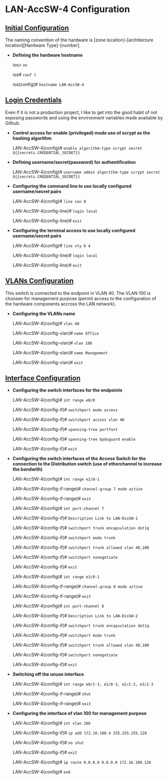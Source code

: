 # LAN-AccSW-4 Configuration

## <ins>Initial Configuration</ins>

The naming convention of the hardware is [zone location]-\[architecture location][Hardware Type]-\[number].

- **Defining the hardware hostname**

    ios> `en`

    ios# `conf t`

    ios(config)# `hostname LAN-AccSW-4`


## <ins>Login Credentials</ins>

Even if it is not a production project, I like to get into the good habit of not exposing passwords and using the environment variables made available by Github.

- **Control access for enable (privileged) mode use of scrypt as the hashing algorithm**

    LAN-AccSW-4(config)# `enable algorithm-type scrypt secret ${{secrets.CREDENTIAL_SECRET}}`

- **Defining username/secret(password) for authentification**

    LAN-AccSW-4(config)# `username admin algorithm-type scrypt secret ${{secrets.CREDENTIAL_SECRET}}`

- **Configuring the command line to use locally configured username/secret pairs**

    LAN-AccSW-4(config)# `line con 0`

    LAN-AccSW-4(config-line)# `login local`

    LAN-AccSW-4(config-line)# `exit`

- **Configuring the terminal access to use locally configured username/secret pairs**

    LAN-AccSW-4(config)# `line vty 0 4`

    LAN-AccSW-4(config-line)# `login local`

    LAN-AccSW-4(config-line)# `exit`

## <ins>VLANs Configuration</ins>

This switch is connected to the endpoint in VLAN 40. 
The VLAN 100 is choosen for management purpose (permit access to the configuration of the hardware components accross the LAN network).

-  **Configuring the VLANs name**

    LAN-AccSW-4(config)# `vlan 40`

    LAN-AccSW-4(config-vlan)# `name Office`

    LAN-AccSW-4(config-vlan)# `vlan 100`

    LAN-AccSW-4(config-vlan)# `name Management`

    LAN-AccSW-4(config-vlan)# `exit`

## <ins>Interface Configuration</ins>

- **Configuring the switch interfaces for the endpoints**

    LAN-AccSW-4(config)# `int range e0/0`

    LAN-AccSW-4(config-if)# `switchport mode access`

    LAN-AccSW-4(config-if)# `switchport access vlan 40`

    LAN-AccSW-4(config-if)# `spanning-tree portfast`

    LAN-AccSW-4(config-if)# `spanning-tree bpduguard enable`

    LAN-AccSW-4(config-if)# `exit`


- **Configuring the switch interfaces of the Access Switch for the connection to the Distribution switch (use of etherchannel to increase the bandwith)**

    LAN-AccSW-4(config)# `int range e2/0-1`

    LAN-AccSW-4(config-if-range)# `channel-group 7 mode active`

    LAN-AccSW-4(config-if-range)# `exit`

    LAN-AccSW-4(config)# `int port-channel 7`

    LAN-AccSW-4(config-if)# `Description Link to LAN-DisSW-1`

    LAN-AccSW-4(config-if)# `switchport trunk encapsulation dot1q`

    LAN-AccSW-4(config-if)# `switchport mode trunk`

    LAN-AccSW-4(config-if)# `switchport trunk allowed vlan 40,100`

    LAN-AccSW-4(config-if)# `switchport nonegotiate`

    LAN-AccSW-4(config-if)# `exit`

    LAN-AccSW-4(config)# `int range e3/0-1`

    LAN-AccSW-4(config-if-range)# `channel-group 8 mode active`

    LAN-AccSW-4(config-if-range)# `exit`

    LAN-AccSW-4(config)# `int port-channel 8`

    LAN-AccSW-4(config-if)# `Description Link to LAN-DisSW-2`

    LAN-AccSW-4(config-if)# `switchport trunk encapsulation dot1q`

    LAN-AccSW-4(config-if)# `switchport mode trunk`

    LAN-AccSW-4(config-if)# `switchport trunk allowed vlan 40,100`

    LAN-AccSW-4(config-if)# `switchport nonegotiate`

    LAN-AccSW-4(config-if)# `exit`

- **Switching off the unuse interface**

    LAN-AccSW-4(config)# `int range e0/1-3, e1/0-3, e2/2-3, e3/2-3`

    LAN-AccSW-4(config-if-range)# `shut`

    LAN-AccSW-4(config-if-range)# `exit`

- **Configuring the interface of vlan 100 for management purpose**

    LAN-AccSW-4(config)# `int vlan 100`

    LAN-AccSW-4(config-if)# `ip add 172.16.100.4 255.255.255.128`

    LAN-AccSW-4(config-if)# `no shut`

    LAN-AccSW-4(config-if)# `exit`

    LAN-AccSW-4(config)# `ip route 0.0.0.0 0.0.0.0 172.16.100.126`

    LAN-AccSW-4(config)# `end`








